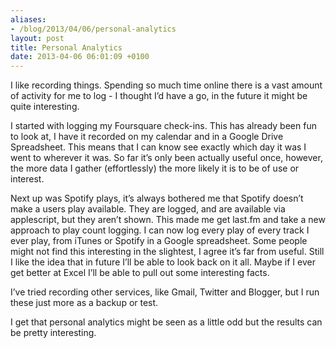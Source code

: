 ```yaml
---
aliases:
- /blog/2013/04/06/personal-analytics
layout: post
title: Personal Analytics
date: 2013-04-06 06:01:09 +0100
---
```

I like recording things. Spending so much time online there is a vast amount of
activity for me to log - I thought I’d have a go, in the future it might be
quite interesting.

I started with logging my Foursquare check-ins. This has already been fun to
look at, I have it recorded on my calendar and in a Google Drive Spreadsheet.
This means that I can know see exactly which day it was I went to wherever it
was. So far it’s only been actually useful once, however, the more data I
gather (effortlessly) the more likely it is to be of use or interest.

Next up was Spotify plays, it’s always bothered me that Spotify doesn’t make a
users play available. They are logged, and are available via applescript, but
they aren’t shown. This made me get last.fm and take a new approach to play
count logging. I can now log every play of every track I ever play, from iTunes
or Spotify in a Google spreadsheet. Some people might not find this interesting
in the slightest, I agree it’s far from useful. Still I like the idea that in
future I’ll be able to look back on it all. Maybe if I ever get better at Excel
I’ll be able to pull out some interesting facts.

I’ve tried recording other services, like Gmail, Twitter and Blogger, but
I run these just more as a backup or test.

I get that personal analytics might be seen as a little odd but the results can
be pretty interesting.